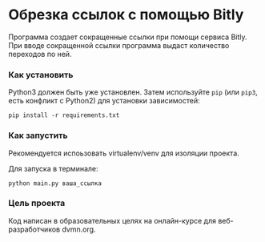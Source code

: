 # Обрезка ссылок с помощью Bitly
Программа создает сокращенные ссылки при помощи сервиса Bitly. При вводе сокращенной ссылки программа выдаст количество переходов по ней.

### Как установить
Python3 должен быть уже установлен. Затем используйте `pip` (или `pip3`, есть конфликт с Python2) для установки зависимостей:
```
pip install -r requirements.txt
```
### Как запустить 
Рекомендуется испоьзовать virtualenv/venv для изоляции проекта.

Для запуска в терминале:
```
python main.py ваша_ссылка
```
### Цель проекта

Код написан в образовательных целях на онлайн-курсе для веб-разработчиков dvmn.org.
